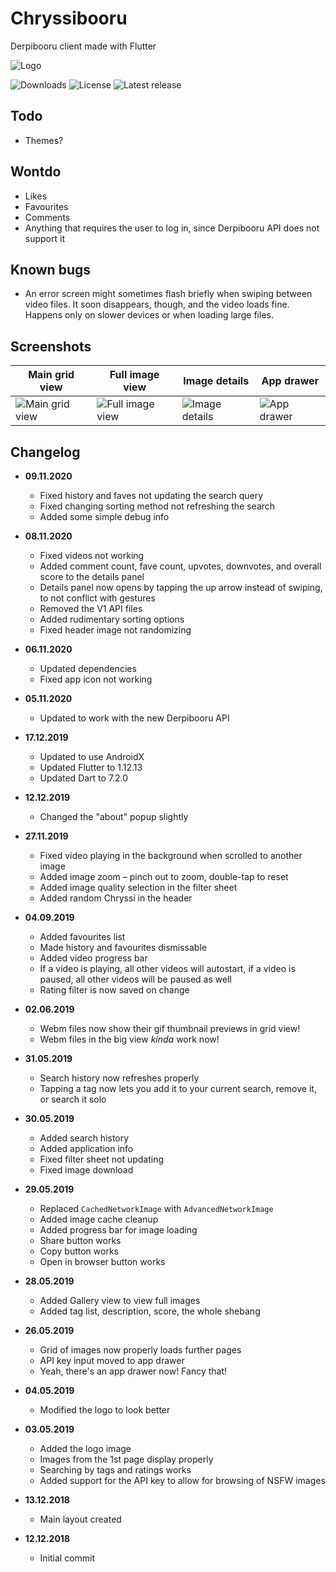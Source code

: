 # Chryssibooru

Derpibooru client made with Flutter

![Logo](assets/logo-large.png)

![Downloads](https://img.shields.io/github/downloads/Atulin/Chryssibooru/latest/total.svg)
![License](https://img.shields.io/github/license/Atulin/Chryssibooru.svg)
![Latest release](https://img.shields.io/github/release/Atulin/Chryssibooru.svg)

## Todo

* Themes?

## Wontdo

* Likes
* Favourites
* Comments
* Anything that requires the user to log in, since Derpibooru API does not support it

## Known bugs

* An error screen might sometimes flash briefly when swiping between video files.
  It soon disappears, though, and the video loads fine. Happens only on slower devices or when loading large files.

## Screenshots

| Main grid view | Full image view | Image details | App drawer |
| -------------- | --------------- | ------------- | ---------- |
| ![Main grid view](screenshots/gridview.jpg) | ![Full image view](screenshots/fullview.jpg) | ![Image details](screenshots/details.jpg) | ![App drawer](screenshots/drawer.jpg) |

## Changelog

* **09.11.2020**
  * Fixed history and faves not updating the search query
  * Fixed changing sorting method not refreshing the search
  * Added some simple debug info

* **08.11.2020**
  * Fixed videos not working
  * Added comment count, fave count, upvotes, downvotes, and overall score to the details panel
  * Details panel now opens by tapping the up arrow instead of swiping, to not conflict with gestures
  * Removed the V1 API files
  * Added rudimentary sorting options
  * Fixed header image not randomizing
  
* **06.11.2020**
  * Updated dependencies
  * Fixed app icon not working

* **05.11.2020**
  * Updated to work with the new Derpibooru API

* **17.12.2019**
  * Updated to use AndroidX
  * Updated Flutter to 1.12.13
  * Updated Dart to 7.2.0

* **12.12.2019**
  * Changed the "about" popup slightly

* **27.11.2019**
  * Fixed video playing in the background when scrolled to another image
  * Added image zoom – pinch out to zoom, double-tap to reset
  * Added image quality selection in the filter sheet
  * Added random Chryssi in the header

* **04.09.2019**
  * Added favourites list
  * Made history and favourites dismissable
  * Added video progress bar
  * If a video is playing, all other videos will autostart, if a video
  is paused, all other videos will be paused as well
  * Rating filter is now saved on change

* **02.06.2019**
  * Webm files now show their gif thumbnail previews in grid view!
  * Webm files in the big view *kinda* work now!

* **31.05.2019**
  * Search history now refreshes properly
  * Tapping a tag now lets you add it to your current search, remove it, or search it solo

* **30.05.2019**
  * Added search history
  * Added application info
  * Fixed filter sheet not updating
  * Fixed image download

* **29.05.2019**
  * Replaced `CachedNetworkImage` with `AdvancedNetworkImage`
  * Added image cache cleanup
  * Added progress bar for image loading
  * Share button works
  * Copy button works
  * Open in browser button works

* **28.05.2019**
  * Added Gallery view to view full images
  * Added tag list, description, score, the whole shebang
  
* **26.05.2019**
  * Grid of images now properly loads further pages
  * API key input moved to app drawer
  * Yeah, there's an app drawer now! Fancy that!
  
* **04.05.2019**
  * Modified the logo to look better
  
* **03.05.2019**
  * Added the logo image
  * Images from the 1st page display properly
  * Searching by tags and ratings works
  * Added support for the API key to allow for browsing of NSFW images

* **13.12.2018**
  * Main layout created
  
* **12.12.2018**
  * Initial commit

